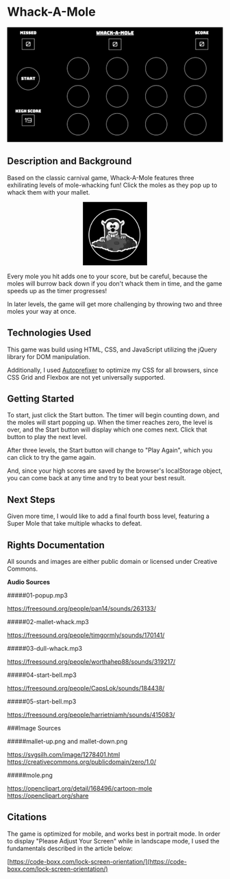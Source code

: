 
# Whack-A-Mole

![Layout of the Game](./images/whack_a_mole_screenshot.png)

## Description and Background
Based on the classic carnival game, Whack-A-Mole features three exhilirating levels of mole-whacking fun! Click the moles as they pop up to whack them with your mallet. 

<div style="text-align: center">
<img src="./images/mole_screenshot.png" alt="drawing" width="150"/>
</div>

Every mole you hit adds one to your score, but be careful, because the moles will burrow back down if you don't whack them in time, and the game speeds up as the timer progresses!

In later levels, the game will get more challenging by throwing two and three moles your way at once.

## Technologies Used

This game was build using HTML, CSS, and JavaScript utilizing the jQuery library for DOM manipulation.

Additionally, I used [Autoprefixer](https://autoprefixer.github.io/) to optimize my CSS for all browsers, since CSS Grid and Flexbox are not yet universally supported.

## Getting Started

To start, just click the Start button. The timer will begin counting down, and the moles will start popping up. When the timer reaches zero, the level is over, and the Start button will display which one comes next. Click that button to play the next level. 

After three levels, the Start button will change to "Play Again", which you can click to try the game again.

And, since your high scores are saved by the browser's localStorage object, you can come back at any time and try to beat your best result.

## Next Steps

Given more time, I would like to add a final fourth boss level, featuring a Super Mole that take multiple whacks to defeat.

## Rights Documentation

All sounds and images are either public domain or licensed under Creative Commons.

__Audio Sources__

#####01-popup.mp3

https://freesound.org/people/pan14/sounds/263133/

#####02-mallet-whack.mp3

https://freesound.org/people/timgormly/sounds/170141/

#####03-dull-whack.mp3

https://freesound.org/people/worthahep88/sounds/319217/

#####04-start-bell.mp3

https://freesound.org/people/CapsLok/sounds/184438/

#####05-start-bell.mp3

https://freesound.org/people/harrietniamh/sounds/415083/

###Image Sources

#####mallet-up.png and mallet-down.png

https://svgsilh.com/image/1278401.html
https://creativecommons.org/publicdomain/zero/1.0/

#####mole.png

https://openclipart.org/detail/168496/cartoon-mole
https://openclipart.org/share

## Citations

The game is optimized for mobile, and works best in portrait mode. In order to display "Please Adjust Your Screen" while in landscape mode, I used the fundamentals described in the article below:

[https://code-boxx.com/lock-screen-orientation/](https://code-boxx.com/lock-screen-orientation/)
